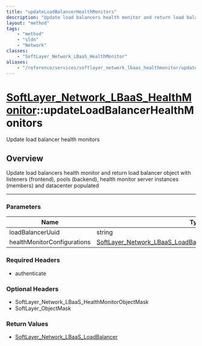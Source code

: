```yaml
---
title: "updateLoadBalancerHealthMonitors"
description: "Update load balancers health monitor and return load balancer object with listeners (frontend), pools (backend), health... "
layout: "method"
tags:
    - "method"
    - "sldn"
    - "Network"
classes:
    - "SoftLayer_Network_LBaaS_HealthMonitor"
aliases:
    - "/reference/services/softlayer_network_lbaas_healthmonitor/updateLoadBalancerHealthMonitors"
---
```

# [SoftLayer_Network_LBaaS_HealthMonitor](/reference/services/SoftLayer_Network_LBaaS_HealthMonitor)::updateLoadBalancerHealthMonitors

Update load balancer health monitors


## Overview 
Update load balancers health monitor and return load balancer object with listeners (frontend), pools (backend), health monitor server instances (members) and datacenter populated 

-----

### Parameters 
|Name | Type | Description |
| --- | --- | --- |
|loadBalancerUuid| string| |
|healthMonitorConfigurations| <a href='/reference/datatypes/SoftLayer_Network_LBaaS_LoadBalancerHealthMonitorConfiguration'>SoftLayer_Network_LBaaS_LoadBalancerHealthMonitorConfiguration[] </a>| |


### Required Headers
* authenticate


### Optional Headers
* SoftLayer_Network_LBaaS_HealthMonitorObjectMask
* SoftLayer_ObjectMask

### Return Values
* <a href='/reference/datatypes/SoftLayer_Network_LBaaS_LoadBalancer'>SoftLayer_Network_LBaaS_LoadBalancer </a>




